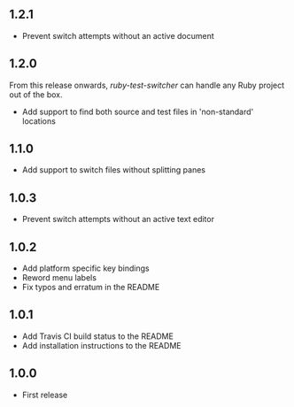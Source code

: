 ## 1.2.1
* Prevent switch attempts without an active document

## 1.2.0

From this release onwards, _ruby-test-switcher_ can handle any Ruby project out of the box.

* Add support to find both source and test files in 'non-standard' locations

## 1.1.0

* Add support to switch files without splitting panes

## 1.0.3

* Prevent switch attempts without an active text editor

## 1.0.2

* Add platform specific key bindings
* Reword menu labels
* Fix typos and erratum in the README

## 1.0.1

* Add Travis CI build status to the README
* Add installation instructions to the README

## 1.0.0

* First release
